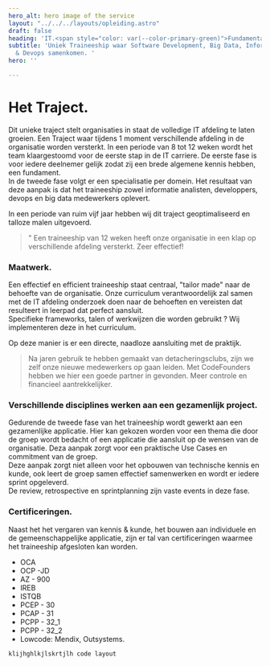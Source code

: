 ```yaml
---
hero_alt: hero image of the service
layout: "../../../layouts/opleiding.astro"
draft: false
heading: 'IT.<span style="color: var(--color-primary-green)">Fundamentals</span>_'
subtitle: 'Uniek Traineeship waar Software Development, Big Data, Informatie Analyse
  & Devops samenkomen. '
hero: ''

---
```

# Het Traject.

Dit unieke traject stelt organisaties in staat de volledige IT afdeling te laten groeien. Een Traject waar tijdens 1 moment verschillende afdeling in de organisatie worden versterkt. In een periode van 8 tot 12 weken wordt het team klaargestoomd voor de eerste stap in de IT carriere.  De eerste fase is voor iedere deelnemer gelijk zodat zij een brede algemene kennis hebben, een fundament.    
In de tweede fase volgt er een specialisatie per domein. Het resultaat van deze aanpak is dat het traineeship zowel informatie analisten, developpers, devops en big data medewerkers oplevert.

In een periode van ruim vijf jaar hebben wij dit traject geoptimaliseerd en talloze malen uitgevoerd.

> " Een traineeship van 12 weken heeft onze organisatie in een klap op verschillende afdeling versterkt. Zeer effectief!

### Maatwerk.

Een effectief en efficient traineeship staat centraal, "tailor made" naar de behoefte van de organisatie.  Onze curriculum verantwoordelijk zal samen met de IT afdeling onderzoek doen naar de behoeften en vereisten dat resulteert in leerpad dat perfect aansluit.  
Specifieke frameworks, talen of werkwijzen die worden gebruikt ?  Wij implementeren deze in het curriculum.

Op deze manier is er een directe, naadloze aansluiting met de praktijk.

> Na jaren gebruik te hebben gemaakt van detacheringsclubs, zijn we zelf onze nieuwe medewerkers op gaan leiden. Met CodeFounders hebben we hier een goede partner in gevonden. Meer controle en financieel aantrekkelijker.

### Verschillende disciplines werken aan een gezamenlijk project.

Gedurende de tweede fase van het traineeship wordt gewerkt aan een gezamenlijke applicatie.  Hier kan gekozen worden voor een thema die door de groep wordt bedacht of een applicatie die aansluit op de wensen van de organisatie.  Deza aanpak zorgt voor een praktische Use Cases en commitment van de groep.  
Deze aanpak zorgt niet alleen voor het opbouwen van technische kennis en kunde, ook leert de groep samen effectief samenwerken en wordt er iedere sprint opgeleverd.  
De review, retrospective en sprintplanning zijn vaste events in deze fase.

### Certificeringen.

Naast het  het vergaren van kennis & kunde,  het bouwen aan individuele en de gemeenschappelijke applicatie, zijn er tal van certificeringen waarmee het traineeship afgesloten kan worden.

* OCA
* OCP -JD
* AZ - 900
* IREB
* ISTQB
* PCEP - 30
* PCAP - 31
* PCPP - 32_1
* PCPP - 32_2
* Lowcode: Mendix, Outsystems.

`klijhghlkjlskrtjlh code layout `